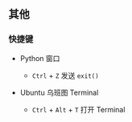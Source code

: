 ## 其他

### 快捷键

- Python 窗口
    - `Ctrl` + `Z` 发送 `exit()`

- Ubuntu 乌班图 Terminal

    - `Ctrl` + `Alt` + `T` 打开 Terminal


